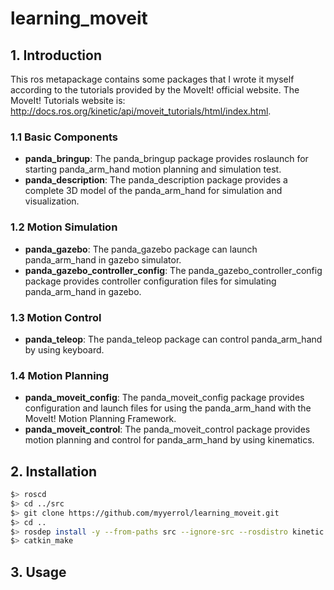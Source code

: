 # learning_moveit

## 1. Introduction

This ros metapackage contains some packages that I wrote it myself according to the tutorials provided by the MoveIt! official website. The MoveIt! Tutorials website is: http://docs.ros.org/kinetic/api/moveit_tutorials/html/index.html.


### 1.1 Basic Components

- **panda_bringup**: The panda_bringup package provides roslaunch for starting panda_arm_hand motion planning and simulation test.
- **panda_description**: The panda_description package provides a complete 3D model of the panda_arm_hand for simulation and visualization.

### 1.2 Motion Simulation

- **panda_gazebo**: The panda_gazebo package can launch panda_arm_hand in gazebo simulator.
- **panda_gazebo_controller_config**: The panda_gazebo_controller_config package provides controller configuration files for simulating panda_arm_hand in gazebo.

### 1.3 Motion Control

- **panda_teleop**: The panda_teleop package can control panda_arm_hand by using keyboard.

### 1.4 Motion Planning

- **panda_moveit_config**: The panda_moveit_config package provides configuration and launch files for using the panda_arm_hand with the MoveIt! Motion Planning Framework.
- **panda_moveit_control**: The panda_moveit_control package provides motion planning and control for panda_arm_hand by using kinematics.

## 2. Installation

```sh
$> roscd
$> cd ../src
$> git clone https://github.com/myyerrol/learning_moveit.git
$> cd ..
$> rosdep install -y --from-paths src --ignore-src --rosdistro kinetic
$> catkin_make
```

## 3. Usage
